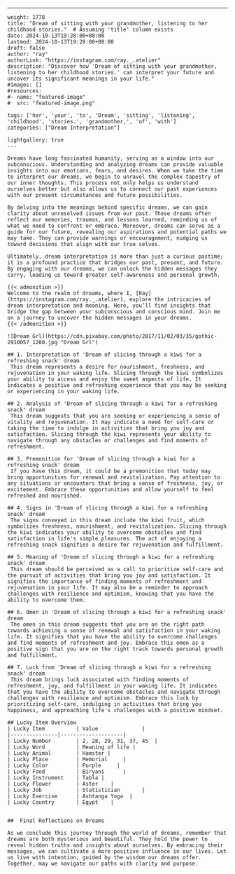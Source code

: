 ---
    weight: 1778
    title: "Dream of sitting with your grandmother, listening to her childhood stories."  # Assuming 'title' column exists
    date: 2024-10-13T19:28:00+08:00
    lastmod: 2024-10-13T19:28:00+08:00
    draft: false
    author: "ray"
    authorLink: "https://instagram.com/ray._.atelier"
    description: "Discover how 'Dream of sitting with your grandmother, listening to her childhood stories.' can interpret your future and uncover its significant meanings in your life."
    #images: []
    #resources:
    #- name: "featured-image"
    #  src: "featured-image.png"
    
    tags: ['her', 'your', 'to', 'Dream', 'sitting', 'listening', 'childhood', 'stories.', 'grandmother,', 'of', 'with']
    categories: ["Dream Interpretation"]
    
    lightgallery: true
    ---
    
    Dreams have long fascinated humanity, serving as a window into our subconscious. Understanding and analyzing dreams can provide valuable insights into our emotions, fears, and desires. When we take the time to interpret our dreams, we begin to unravel the complex tapestry of our inner thoughts. This process not only helps us understand ourselves better but also allows us to connect our past experiences with our present circumstances and future possibilities.
    
    By delving into the meanings behind specific dreams, we can gain clarity about unresolved issues from our past. These dreams often reflect our memories, traumas, and lessons learned, reminding us of what we need to confront or embrace. Moreover, dreams can serve as a guide for our future, revealing our aspirations and potential paths we may take. They can provide warnings or encouragement, nudging us toward decisions that align with our true selves.
    
    Ultimately, dream interpretation is more than just a curious pastime; it is a profound practice that bridges our past, present, and future. By engaging with our dreams, we can unlock the hidden messages they carry, leading us toward greater self-awareness and personal growth.
    
    {{< admonition >}}
    Welcome to the realm of dreams, where I, [Ray](https://instagram.com/ray._.atelier), explore the intricacies of dream interpretation and meaning. Here, you’ll find insights that bridge the gap between your subconscious and conscious mind. Join me on a journey to uncover the hidden messages in your dreams.
    {{< /admonition >}}
    
    ![Dream Grl](https://cdn.pixabay.com/photo/2017/11/02/03/35/gothic-2910057_1280.jpg "Dream Grl")
    
    ## 1. Interpretation of 'Dream of slicing through a kiwi for a refreshing snack' dream
     This dream represents a desire for nourishment, freshness, and rejuvenation in your waking life. Slicing through the kiwi symbolizes your ability to access and enjoy the sweet aspects of life. It indicates a positive and refreshing experience that you may be seeking or experiencing in your waking life.
    
    ## 2. Analysis of 'Dream of slicing through a kiwi for a refreshing snack' dream
     This dream suggests that you are seeking or experiencing a sense of vitality and rejuvenation. It may indicate a need for self-care or taking the time to indulge in activities that bring you joy and satisfaction. Slicing through the kiwi represents your ability to navigate through any obstacles or challenges and find moments of refreshment.
    
    ## 3. Premonition for 'Dream of slicing through a kiwi for a refreshing snack' dream
     If you have this dream, it could be a premonition that today may bring opportunities for renewal and revitalization. Pay attention to any situations or encounters that bring a sense of freshness, joy, or excitement. Embrace these opportunities and allow yourself to feel refreshed and nourished.
    
    ## 4. Signs in 'Dream of slicing through a kiwi for a refreshing snack' dream
     The signs conveyed in this dream include the kiwi fruit, which symbolizes freshness, nourishment, and revitalization. Slicing through the kiwi indicates your ability to overcome obstacles and find satisfaction in life's simple pleasures. The act of enjoying a refreshing snack signifies a desire for rejuvenation and fulfillment.
    
    ## 5. Meaning of 'Dream of slicing through a kiwi for a refreshing snack' dream
     This dream should be perceived as a call to prioritize self-care and the pursuit of activities that bring you joy and satisfaction. It signifies the importance of finding moments of refreshment and rejuvenation in your life. It may also be a reminder to approach challenges with resilience and optimism, knowing that you have the ability to overcome them.
    
    ## 6. Omen in 'Dream of slicing through a kiwi for a refreshing snack' dream
     The omen in this dream suggests that you are on the right path towards achieving a sense of renewal and satisfaction in your waking life. It signifies that you have the ability to overcome challenges and find moments of refreshment and joy. Embrace this omen as a positive sign that you are on the right track towards personal growth and fulfillment.
    
    ## 7. Luck from 'Dream of slicing through a kiwi for a refreshing snack' dream
     This dream brings luck associated with finding moments of refreshment, joy, and fulfillment in your waking life. It indicates that you have the ability to overcome obstacles and navigate through challenges with resilience and optimism. Embrace this luck by prioritizing self-care, indulging in activities that bring you happiness, and approaching life's challenges with a positive mindset.
    
    ## Lucky Item Overview
    | Lucky Item          | Value              |
    |---------------|--------------------|
    | Lucky Number        | 2, 28, 29, 31, 37, 45  |
    | Lucky Word          | Meaning of life |
    | Lucky Animal        | Hamster |
    | Lucky Place         | Memorial     |
    | Lucky Color         | Purple     |
    | Lucky Food          | Biryani      |
    | Lucky Instrument    | Tabla |
    | Lucky Flower        | Aster    |
    | Lucky Job           | Statistician       |
    | Lucky Exercise      | Ashtanga Yoga  |
    | Lucky Country       | Egypt    |
    
    
    ##  Final Reflections on Dreams
    
    As we conclude this journey through the world of dreams, remember that dreams are both mysterious and beautiful. They hold the power to reveal hidden truths and insights about ourselves. By embracing their messages, we can cultivate a more positive influence in our lives. Let us live with intention, guided by the wisdom our dreams offer. Together, may we navigate our paths with clarity and purpose.
    